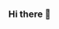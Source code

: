 ### Hi there 👋

<!--
**anita-uva/anita-uva** is a ✨ _special_ ✨ repository because its `README.md` (this file) appears on your GitHub profile.


https://github.com/anita-uva/anita-uva/assets/77550558/71bd8fda-fa23-4952-9d2d-20bd8eb5d458


Here are some ideas to get you started:

- 🔭 I’m currently working on ...
- 🌱 I’m currently learning ...
- 👯 I’m looking to collaborate on ...
- 🤔 I’m looking for help with ...
- 💬 Ask me about ...
- 📫 How to reach me: ...
- 😄 Pronouns: ...
- ⚡ Fun fact: ...
-->
